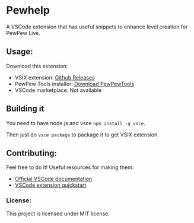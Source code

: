 # Pewhelp
A VSCode extension that has useful snippets to enhance level creation for PewPew Live.
## Usage:
Download this extension:
* VSIX extension: [Github Releases](https://github.com/PapuasinisPingvinas/Pewhelp-vscode/releases)
* PewPew Tools installer: [Download PewPewTools](https://github.com/PapuasinisPingvinas/PewPew-Tools)
* VSCode marketplace: Not available

## Building it
You need to have node.js and vsce `npm install -g vsce`.

Then just do `vsce package` to package it to get VSIX extension.
## Contributing:
Feel free to do it! Useful resources for making them: 
* [Official VSCode documentation](https://code.visualstudio.com/docs/editor/userdefinedsnippets)
* [VSCode extension quickstart](https://github.com/PapuasinisPingvinas/Pewhelp-vscode/blob/master/vsc-extension-quickstart.md)
### License:
This project is licensed under MIT license.
